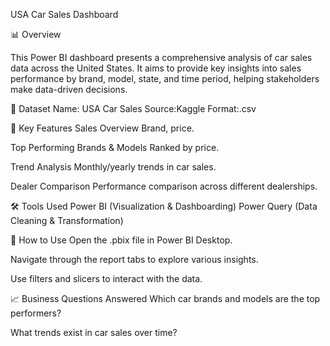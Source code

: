 USA Car Sales Dashboard

📊 Overview

This Power BI dashboard presents a comprehensive analysis of car sales data across the United States. It aims to provide key insights into sales performance by brand, model, state, and time period, helping stakeholders make data-driven decisions.

📁 Dataset
Name: USA Car Sales
Source:Kaggle
Format:.csv

📌 Key Features
Sales Overview
Brand, price.

Top Performing Brands & Models
Ranked by price.

Trend Analysis
Monthly/yearly trends in car sales.

Dealer Comparison
Performance comparison across different dealerships.

🛠️ Tools Used
Power BI (Visualization & Dashboarding)
Power Query (Data Cleaning & Transformation)

🚀 How to Use
Open the .pbix file in Power BI Desktop.

Navigate through the report tabs to explore various insights.

Use filters and slicers to interact with the data.

📈 Business Questions Answered
Which car brands and models are the top performers?

What trends exist in car sales over time?
